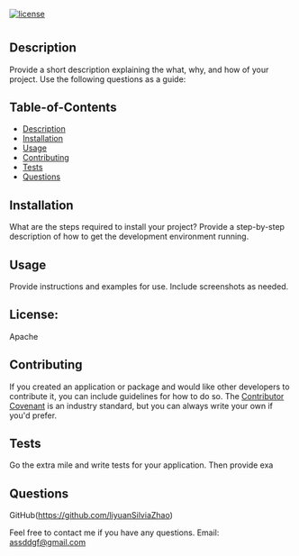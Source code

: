 
[![license](https://img.shields.io/badge/license-Apache-blue)](https://shields.io)
# <Your-Project-Title>

## Description
Provide a short description explaining the what, why, and how of your project. Use the following questions as a guide:

## Table-of-Contents
* [Description](#description)
* [Installation](#installation)
* [Usage](#usage)
* [Contributing](#contributing)
* [Tests](#tests)
* [Questions](#questions)

## Installation
What are the steps required to install your project? Provide a step-by-step description of how to get the development environment running.

## Usage
Provide instructions and examples for use. Include screenshots as needed.

## License:
Apache

## Contributing
If you created an application or package and would like other developers to contribute it, you can include guidelines for how to do so. The [Contributor Covenant](https://www.contributor-covenant.org/) is an industry standard, but you can always write your own if you'd prefer.

## Tests
Go the extra mile and write tests for your application. Then provide exa

## Questions
GitHub(https://github.com/liyuanSilviaZhao)

Feel free to contact me if you have any questions.
Email: assddgf@gmail.com
